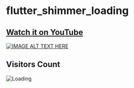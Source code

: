 # flutter_shimmer_loading

## [Watch it on YouTube](https://youtu.be/VgeywlLnt2M)
[![IMAGE ALT TEXT HERE](https://img.youtube.com/vi/VgeywlLnt2M/maxresdefault.jpg)](https://www.youtube.com/watch?v=VgeywlLnt2M)


## Visitors Count

<img align="left" src = "https://profile-counter.glitch.me/flutter_shimmer_loading/count.svg" alt ="Loading">
